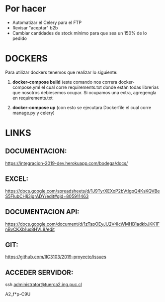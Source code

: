 # Por hacer
- Automatizar el Celery para el FTP
- Revisar "aceptar" b2b
- Cambiar cantidades de stock mínimo para que sea un 150% de lo pedido

# DOCKERS

Para utilizar dockers tenemos que realizar lo siguiente:

1. **docker-compose build** (este comando nos correra docker-compose.yml el cual corre requirements.txt donde están todas
librerias que nosotros debiesemos ocupar. Si ocupamos una extra, agregengla en requirements.txt

2. **docker-compose up** (con esto se ejecutara Dockerfile el cual corre manage.py y celery)


# LINKS

## DOCUMENTACION:
https://integracion-2019-dev.herokuapp.com/bodega/docs/
## EXCEL:
https://docs.google.com/spreadsheets/d/1J9TyrXEXoP2bVtIgpQ4KsKQVBeS5FlubCHIj3igrADY/edit#gid=805911463
## DOCUMENTACION API:
https://docs.google.com/document/d/1zTspOEyJU2V4IcWMHB1adkbJKK1FnBvCKXb1us8HVL8/edit
## GIT:
https://github.com/IIC3103/2019-proyecto/issues
## ACCEDER SERVIDOR:
ssh administrator@tuerca2.ing.puc.cl

A2_f*p-C9U
